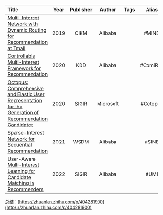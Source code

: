 
| Title                                                                                                                                                                                                                                                                      | Year | Publisher |  Author   | Tags |  Alias   | Score | IsRead | Notes | Remarks                                                      |
| :------------------------------------------------------------------------------------------------------------------------------------------------------------------------------------------------------------------------------------------------------------------------- | :--: | :-------: | :-------: | :--- | :------: | :---: | :----: | :---: | ------------------------------------------------------------ |
| [Multi-Interest Network with Dynamic Routing for Recommendation at Tmall]([2019][Alibaba][MIND]%20Multi-Interest%20Network%20with%20Dynamic%20Routing%20for%20Recommendation%20at%20Tmall.pdf)                                                                             | 2019 |   CIKM    |  Alibaba  |      |  #MIND   |       |   N    |       | [得物实践](https://zhuanlan.zhihu.com/p/527023449)               |
| [Controllable Multi-Interest Framework for Recommendation]([2020][Alibaba][ComiRec]%20Controllable%20Multi-Interest%20Framework%20for%20Recommendation.pdf)                                                                                                                | 2020 |    KDD    |  Alibaba  |      | #ComiRec |       |   N    |       | [参考](https://blog.csdn.net/whgyxy/article/details/128522303) |
| [Octopus: Comprehensive and Elastic User Representation for the Generation of Recommendation Candidates]([2020][Microsoft][Octopus]%20Octopus%20-%20Comprehensive%20and%20Elastic%20User%20Representation%20for%20the%20Generation%20of%20Recommendation%20Candidates.pdf) | 2020 |   SIGIR   | Microsoft |      | #Octopus |       |   N    |       |                                                              |
| [Sparse-Interest Network for Sequential Recommendation]([2021][Alibaba][SINE]%20Sparse-Interest%20Network%20for%20Sequential%20Recommendation.pdf)                                                                                                                         | 2021 |   WSDM    |  Alibaba  |      |  #SINE   |       |   N    |       |                                                              |
| [User-Aware Multi-Interest Learning for Candidate Matching in Recommenders]([2022][Alibaba][UMI]%20User-Aware%20Multi-Interest%20Learning%20for%20Candidate%20Matching%20in%20Recommenders.pdf)                                                                            | 2022 |   SIGIR   |  Alibaba  |      |   #UMI   |       |   N    |       |                                                              |

总结：[https://zhuanlan.zhihu.com/p/404281900](https://zhuanlan.zhihu.com/p/404281900)
